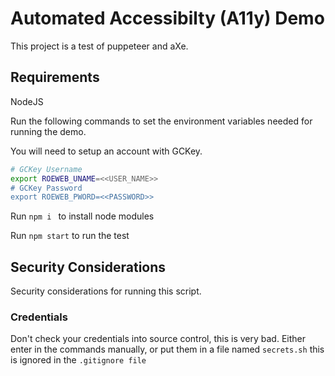 # Automated Accessibilty (A11y) Demo

This project is a test of puppeteer and aXe.

## Requirements

NodeJS

Run the following commands to set the environment variables needed for running the demo.

You will need to setup an account with GCKey.

```bash
# GCKey Username
export ROEWEB_UNAME=<<USER_NAME>>
# GCKey Password
export ROEWEB_PWORD=<<PASSWORD>>

```

Run `npm i ` to install node modules

Run `npm start`  to run the test

## Security Considerations
Security considerations for running this script.

### Credentials
Don't check your credentials into source control, this is very bad.
Either enter in the commands manually, or put them in a file named `secrets.sh` this is ignored in the `.gitignore file`
